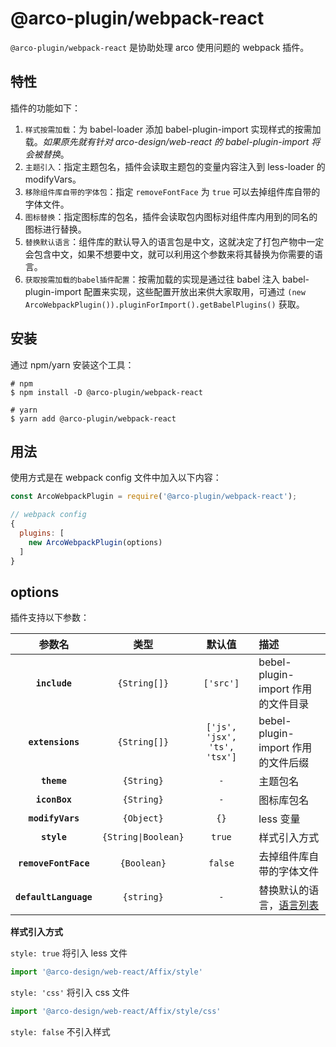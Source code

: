 # @arco-plugin/webpack-react

`@arco-plugin/webpack-react` 是协助处理 arco 使用问题的 webpack 插件。

## 特性

插件的功能如下：

1. `样式按需加载`：为 babel-loader 添加 babel-plugin-import 实现样式的按需加载。*如果原先就有针对 arco-design/web-react 的 babel-plugin-import 将会被替换*。
2. `主题引入`：指定主题包名，插件会读取主题包的变量内容注入到 less-loader 的 modifyVars。
3. `移除组件库自带的字体包`：指定 `removeFontFace` 为 `true` 可以去掉组件库自带的字体文件。
4. `图标替换`：指定图标库的包名，插件会读取包内图标对组件库内用到的同名的图标进行替换。
5. `替换默认语言`：组件库的默认导入的语言包是中文，这就决定了打包产物中一定会包含中文，如果不想要中文，就可以利用这个参数来将其替换为你需要的语言。
6. `获取按需加载的babel插件配置`：按需加载的实现是通过往 babel 注入 babel-plugin-import 配置来实现，这些配置开放出来供大家取用，可通过 `(new ArcoWebpackPlugin()).pluginForImport().getBabelPlugins()` 获取。

## 安装

通过 npm/yarn 安装这个工具：

```shell
# npm
$ npm install -D @arco-plugin/webpack-react

# yarn
$ yarn add @arco-plugin/webpack-react
```

## 用法

使用方式是在 webpack config 文件中加入以下内容：

```js
const ArcoWebpackPlugin = require('@arco-plugin/webpack-react');

// webpack config
{
  plugins: [
    new ArcoWebpackPlugin(options)
  ]
}
```
## options

插件支持以下参数：

|参数名|类型|默认值|描述|
|:--:|:--:|:-----:|:----------|
|**`include`**|`{String[]}`|`['src']`|bebel-plugin-import 作用的文件目录|
|**`extensions`**|`{String[]}`|`['js', 'jsx', 'ts', 'tsx']`| bebel-plugin-import 作用的文件后缀 |
|**`theme`**|`{String}`|`-`|主题包名|
|**`iconBox`**|`{String}`|`-`|图标库包名|
|**`modifyVars`**|`{Object}`|`{}`|less 变量|
|**`style`**|`{String\|Boolean}`|`true`| 样式引入方式|
|**`removeFontFace`**|`{Boolean}`|`false`| 去掉组件库自带的字体文件 |
|**`defaultLanguage`**|`{string}`|`-`| 替换默认的语言，[语言列表](https://arco.design/react/docs/i18n#%E6%94%AF%E6%8C%81%E7%9A%84%E8%AF%AD%E8%A8%80) |

**样式引入方式**

`style: true` 将引入 less 文件

```js
import '@arco-design/web-react/Affix/style'
```

`style: 'css'` 将引入 css 文件

```js
import '@arco-design/web-react/Affix/style/css'
```

`style: false` 不引入样式
